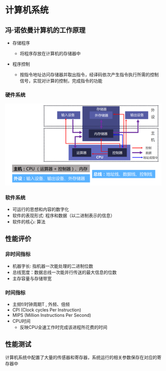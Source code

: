 # 计算机系统

## 冯·诺依曼计算机的工作原理

- 存储程序

  - 将程序存放在计算机的存储器中

- 程序控制

  - 按指令地址访问存储器并取出指令，经译码依次产生指令执行所需的控制信号，实现对计算的控制，完成指令的功能

### 硬件系统

![批注 2020-01-04 153318](/assets/批注%202020-01-04%20153318.png)

### 软件系统

- 可运行的思想和内容的数字化
- 软件的表现形式: 程序和数据（以二进制表示的信息）
- 软件的核心: 算法

## 性能评价

### 非时间指标

- 机器字长: 指机器一次能处理的二进制位数
- 总线宽度：数据总线一次能并行传送的最大信息的位数
- 主存容量与存储带宽

### 时间指标

- 主频f/时钟周期T , 外频、倍频
- CPI (Clock cycles Per Instruction)
- MIPS (Million Instructions Per Second)
- CPU时间
  - 反映CPU全速工作时完成该进程所花费的时间

## 性能测试

计算机系统中配置了大量的传感器和寄存器，系统运行的相关参数保存在对应的寄存器中

